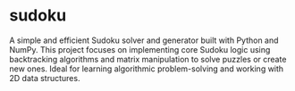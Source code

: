 # sudoku
A simple and efficient Sudoku solver and generator built with Python and NumPy. This project focuses on implementing core Sudoku logic using backtracking algorithms and matrix manipulation to solve puzzles or create new ones. Ideal for learning algorithmic problem-solving and working with 2D data structures.
